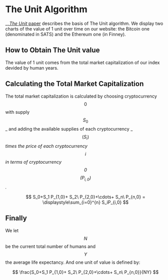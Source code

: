 # The Unit Algorithm

__[_The Unit_ paper](https://github.com/toknowwhy/the-unit-paper/blob/main/the\_unit\_paper.pdf) describes the basis of The Unit algorithm. We display two charts of the value of 1 unit over time on our website: the Bitcoin one (denominated in SATS) and the Ethereum one (in Finney).

## How to Obtain The Unit value

The value of 1 unit comes from the total market capitalization of our index devided by human years.

## Calculating the Total Market Capitalization

The total market capitalization is calculated by choosing cryptocurrency $$0$$ with supply $$S_0$$_ and adding the available supplies of each cryptocurrency _$$(S_i)$$_times the price of each cryptocurrency _$$i$$_ in terms of cryptocurrency _$$0$$_ _$$(P_{i,0})$$_._

$$
S_0+S_1 P_{1,0}+ S_2\ P_{2,0}+\cdots+ S_n\ P_{n,0} = \displaystyle\sum_{i=0}^{n} S_iP_{i,0}
$$

## Finally

We let $$N$$ be the current total number of humans and $$Y$$the average life expectancy. And one unit of value is defined by:



$$
\frac{S_0+S_1 P_{1,0}+ S_2\ P_{2,0}+\cdots+ S_n\ P_{n,0}}{NY}
$$
